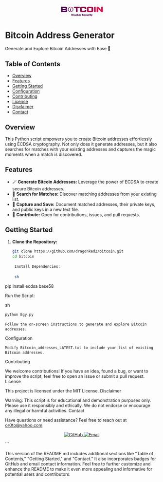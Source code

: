 <p align="center">
  <img src="logo.png" alt="Bitcoin Logo" width="150">
</p>

# Bitcoin Address Generator

Generate and Explore Bitcoin Addresses with Ease 🚀

## Table of Contents

- [Overview](#overview)
- [Features](#features)
- [Getting Started](#getting-started)
- [Configuration](#configuration)
- [Contributing](#contributing)
- [License](#license)
- [Disclaimer](#disclaimer)
- [Contact](#contact)

## Overview

This Python script empowers you to create Bitcoin addresses effortlessly using ECDSA cryptography. Not only does it generate addresses, but it also searches for matches with your existing addresses and captures the magic moments when a match is discovered.

## Features

- 🪄 **Generate Bitcoin Addresses:** Leverage the power of ECDSA to create secure Bitcoin addresses.
- 🔎 **Search for Matches:** Discover matching addresses from your existing list.
- 💾 **Capture and Save:** Document matched addresses, their private keys, and public keys in a new text file.
- 🤝 **Contribute:** Open for contributions, issues, and pull requests.

## Getting Started

1. **Clone the Repository:**

   ```sh
   git clone https://github.com/dragonked2/bitcoin.git
   cd bitcoin

    Install Dependencies:

    sh

pip install ecdsa base58

Run the Script:

sh

    python Egy.py

    Follow the on-screen instructions to generate and explore Bitcoin addresses.

Configuration

    Modify Bitcoin_addresses_LATEST.txt to include your list of existing Bitcoin addresses.

Contributing

We welcome contributions! If you have an idea, found a bug, or want to improve the script, feel free to open an issue or submit a pull request.
License

This project is licensed under the MIT License.
Disclaimer

Warning: This script is for educational and demonstration purposes only. Please use it responsibly and ethically. We do not endorse or encourage any illegal or harmful activities.
Contact

Have questions or need assistance? Feel free to reach out at or0to@yahoo.com
<p align="center">
  <a href="https://github.com/dragonked2">
    <img src="https://img.shields.io/badge/github-dragonked2-blueviolet?style=flat-square&logo=github" alt="GitHub">
  </a>
  <a href="mailto:or0to@yahoo.com">
    <img src="https://img.shields.io/badge/email-or0to@yahoo.com-orange?style=flat-square&logo=mail.ru" alt="Email">
  </a>
</p>
```

This version of the README.md includes additional sections like "Table of Contents," "Getting Started," and "Contact." It also incorporates badges for GitHub and email contact information. Feel free to further customize and enhance the README to make it even more appealing and informative for potential users and contributors.
